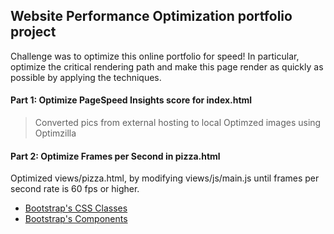 ## Website Performance Optimization portfolio project

Challenge was to optimize this online portfolio for speed! In particular, optimize the critical rendering path and make this page render as quickly as possible by applying the techniques.

#### Part 1: Optimize PageSpeed Insights score for index.html
 > Converted pics from external hosting to local
 > Optimzed images using Optimzilla
 > 
 >


#### Part 2: Optimize Frames per Second in pizza.html

Optimized views/pizza.html, by modifying views/js/main.js until frames per second rate is 60 fps or higher. 








* <a href="http://getbootstrap.com/css/">Bootstrap's CSS Classes</a>
* <a href="http://getbootstrap.com/components/">Bootstrap's Components</a>
